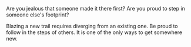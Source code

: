 Are you jealous that someone made it there first? Are you proud to step in someone else's footprint?

Blazing a new trail requires diverging from an existing one.  Be proud to follow in the steps of others.  It is one of the only ways to get somewhere new.
